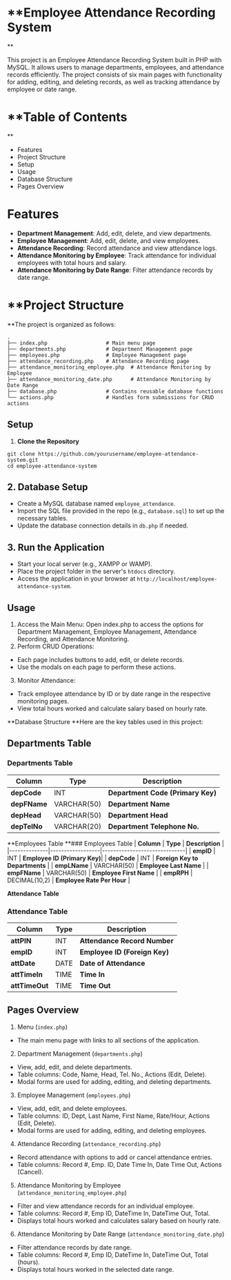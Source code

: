 # **Employee Attendance Recording System
**

This project is an Employee Attendance Recording System built in PHP with MySQL. It allows users to manage departments, employees, and attendance records efficiently. The project consists of six main pages with functionality for adding, editing, and deleting records, as well as tracking attendance by employee or date range.

# **Table of Contents
**
* Features
* Project Structure
* Setup
* Usage
* Database Structure
* Pages Overview
  
# **Features**
* **Department Management**: Add, edit, delete, and view departments.
* **Employee Management**: Add, edit, delete, and view employees.
* **Attendance Recording**: Record attendance and view attendance logs.
* **Attendance Monitoring by Employee**: Track attendance for individual employees with total hours and salary.
* **Attendance Monitoring by Date Range**: Filter attendance records by date range.

# **Project Structure
**The project is organized as follows:
```
.
├── index.php                   # Main menu page
├── departments.php             # Department Management page
├── employees.php               # Employee Management page
├── attendance_recording.php    # Attendance Recording page
├── attendance_monitoring_employee.php  # Attendance Monitoring by Employee
├── attendance_monitoring_date.php      # Attendance Monitoring by Date Range
├── database.php                # Contains reusable database functions
└── actions.php                 # Handles form submissions for CRUD actions
```

## **Setup**
1. **Clone the Repository**
```
git clone https://github.com/yourusername/employee-attendance-system.git
cd employee-attendance-system
```
## 2. **Database Setup**
* Create a MySQL database named `employee_attendance`.
* Import the SQL file provided in the repo (e.g., `database.sql`) to set up the necessary tables.
* Update the database connection details in `db.php` if needed.

## 3. **Run the Application**
* Start your local server (e.g., XAMPP or WAMP).
* Place the project folder in the server's `htdocs` directory.
* Access the application in your browser at `http://localhost/employee-attendance-system`.

## **Usage**
1. Access the Main Menu: Open index.php to access the options for Department Management, Employee Management, Attendance Recording, and Attendance Monitoring.
2. Perform CRUD Operations:
* Each page includes buttons to add, edit, or delete records.
* Use the modals on each page to perform these actions.
3. Monitor Attendance:
* Track employee attendance by ID or by date range in the respective monitoring pages.
* View total hours worked and calculate salary based on hourly rate.

**Database Structure
**Here are the key tables used in this project:
## **Departments Table**
### Departments Table
| **Column**   | **Type**         | **Description**              |
|--------------|------------------|------------------------------|
| **depCode**  | INT              | **Department Code (Primary Key)** |
| **depFName** | VARCHAR(50)      | **Department Name**          |
| **depHead**  | VARCHAR(50)      | **Department Head**          |
| **depTelNo** | VARCHAR(20)      | **Department Telephone No.** |

**Employees Table
**### Employees Table
| **Column**   | **Type**         | **Description**              |
|--------------|------------------|------------------------------|
| **empID**    | INT              | **Employee ID (Primary Key)**|
| **depCode**  | INT              | **Foreign Key to Departments** |
| **empLName** | VARCHAR(50)      | **Employee Last Name**       |
| **empFName** | VARCHAR(50)      | **Employee First Name**      |
| **empRPH**   | DECIMAL(10,2)    | **Employee Rate Per Hour**   |

**Attendance Table**
### Attendance Table
| **Column**       | **Type**         | **Description**              |
|------------------|------------------|------------------------------|
| **attPIN**       | INT              | **Attendance Record Number** |
| **empID**        | INT              | **Employee ID (Foreign Key)**|
| **attDate**      | DATE             | **Date of Attendance**       |
| **attTimeIn**    | TIME             | **Time In**                  |
| **attTimeOut**   | TIME             | **Time Out**                 |


## Pages Overview
1. Menu (`index.php`)
* The main menu page with links to all sections of the application.

2. Department Management (`departments.php`)
* View, add, edit, and delete departments.
* Table columns: Code, Name, Head, Tel. No., Actions (Edit, Delete).
* Modal forms are used for adding, editing, and deleting departments.

3. Employee Management (`employees.php`)
* View, add, edit, and delete employees.
* Table columns: ID, Dept, Last Name, First Name, Rate/Hour, Actions (Edit, Delete).
* Modal forms are used for adding, editing, and deleting employees.

4. Attendance Recording (`attendance_recording.php`)
* Record attendance with options to add or cancel attendance entries.
* Table columns: Record #, Emp. ID, Date Time In, Date Time Out, Actions (Cancel).

5. Attendance Monitoring by Employee (`attendance_monitoring_employee.php`)
* Filter and view attendance records for an individual employee.
* Table columns: Record #, Emp ID, DateTime In, DateTime Out, Total.
* Displays total hours worked and calculates salary based on hourly rate.

6. Attendance Monitoring by Date Range (`attendance_monitoring_date.php`)
* Filter attendance records by date range.
* Table columns: Record #, Emp ID, DateTime In, DateTime Out, Total (hours).
* Displays total hours worked in the selected date range.


